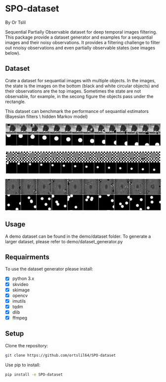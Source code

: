 # SPO-dataset
By Or Tslil 

Sequential Partially Observable dataset for deep temporal images filtering.
This package provide a dataset generator and examples for a sequantial images and their noisy observations. It provides a filtering challenge to filter out nnoisy observations and even partially observable states (see images below). 

## Dataset
Crate a dataset for sequantial images with multiple objects. 
In the images, the state is the images on the bottom (black and white circular objects) and their observations are the top images. Sometimes the state are not observable, for example, in the secong figure the objects pass under the rectangle.

This dataset can benchmark the performance of sequantial estimators (Bayesian filters \ hidden Markov model)

![demo](https://github.com/ortslil64/SPO-dataset/blob/master/images/partal_example_tree.png?raw=true "Under the tree the object are not observable")


![demo](https://github.com/ortslil64/SPO-dataset/blob/master/images/partal_example_checkers.png?raw=true "Partioally observed")


![demo](https://github.com/ortslil64/SPO-dataset/blob/master/images/illusion_example.png?raw=true "Multiple objects with different sizes and different types of observations")

## Usage
A demo dataset can be found in the demo/dataset folder. 
To generate a larger dataset, please refer to demo/dataset_generator.py

## Requairments
To use the dataset generator please install:
- [x] python 3.x
- [x] skvideo
- [x] skimage
- [x] opencv
- [x] imutils
- [x] tqdm
- [x] dlib
- [x] ffmpeg 

## Setup
Clone the repository:
```bash
git clone https://github.com/ortslil64/SPO-dataset
```
Use pip to install:
```bash
pip install -e SPO-dataset
```


